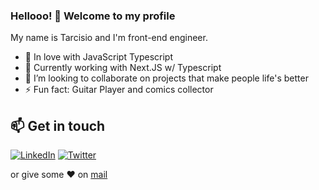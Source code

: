 ### Hellooo! 👋 Welcome to my profile

My name is Tarcisio and I'm front-end engineer.

 - 💙 In love with JavaScript Typescript
 - 🌱 Currently working with Next.JS w/ Typescript
 - 👯 I’m looking to collaborate on projects that make people life's better
 - ⚡ Fun fact: Guitar Player and comics collector 

## 📫 Get in touch
[![LinkedIn](https://img.shields.io/badge/LinkedIn-0077B5?style=for-the-badge&logo=linkedin&logoColor=white)](https://www.linkedin.com/in/tarc%C3%ADsio-couto-9416011b9/) [![Twitter](https://img.shields.io/badge/Twitter-1DA1F2?style=for-the-badge&logo=twitter&logoColor=white)](https://twitter.com/tarcouto)


 or give some ♥ on [mail](mailto:tarcisiocouto.rp@gmail.com)
